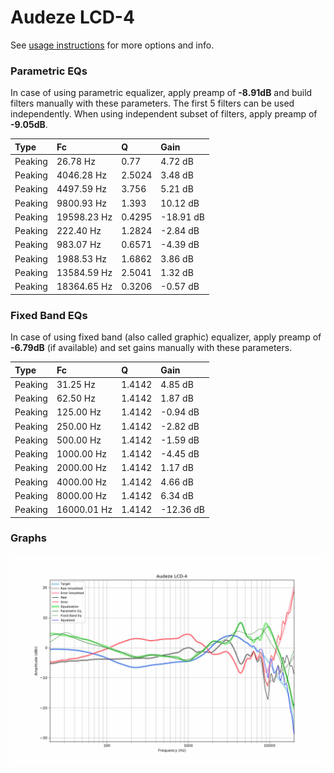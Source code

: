# Audeze LCD-4
See [usage instructions](https://github.com/jaakkopasanen/AutoEq#usage) for more options and info.

### Parametric EQs
In case of using parametric equalizer, apply preamp of **-8.91dB** and build filters manually
with these parameters. The first 5 filters can be used independently.
When using independent subset of filters, apply preamp of **-9.05dB**.

| Type    | Fc          |      Q | Gain      |
|:--------|:------------|:-------|:----------|
| Peaking | 26.78 Hz    | 0.77   | 4.72 dB   |
| Peaking | 4046.28 Hz  | 2.5024 | 3.48 dB   |
| Peaking | 4497.59 Hz  | 3.756  | 5.21 dB   |
| Peaking | 9800.93 Hz  | 1.393  | 10.12 dB  |
| Peaking | 19598.23 Hz | 0.4295 | -18.91 dB |
| Peaking | 222.40 Hz   | 1.2824 | -2.84 dB  |
| Peaking | 983.07 Hz   | 0.6571 | -4.39 dB  |
| Peaking | 1988.53 Hz  | 1.6862 | 3.86 dB   |
| Peaking | 13584.59 Hz | 2.5041 | 1.32 dB   |
| Peaking | 18364.65 Hz | 0.3206 | -0.57 dB  |

### Fixed Band EQs
In case of using fixed band (also called graphic) equalizer, apply preamp of **-6.79dB**
(if available) and set gains manually with these parameters.

| Type    | Fc          |      Q | Gain      |
|:--------|:------------|:-------|:----------|
| Peaking | 31.25 Hz    | 1.4142 | 4.85 dB   |
| Peaking | 62.50 Hz    | 1.4142 | 1.87 dB   |
| Peaking | 125.00 Hz   | 1.4142 | -0.94 dB  |
| Peaking | 250.00 Hz   | 1.4142 | -2.82 dB  |
| Peaking | 500.00 Hz   | 1.4142 | -1.59 dB  |
| Peaking | 1000.00 Hz  | 1.4142 | -4.45 dB  |
| Peaking | 2000.00 Hz  | 1.4142 | 1.17 dB   |
| Peaking | 4000.00 Hz  | 1.4142 | 4.66 dB   |
| Peaking | 8000.00 Hz  | 1.4142 | 6.34 dB   |
| Peaking | 16000.01 Hz | 1.4142 | -12.36 dB |

### Graphs
![](./Audeze%20LCD-4.png)